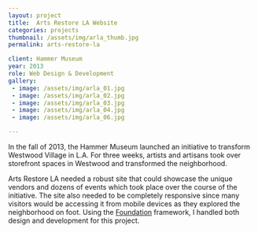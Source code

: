 ```yaml
---
layout: project
title:  Arts Restore LA Website
categories: projects
thumbnail: /assets/img/arla_thumb.jpg
permalink: arts-restore-la

client: Hammer Museum
year: 2013
role: Web Design & Development
gallery:
 - image: /assets/img/arla_01.jpg
 - image: /assets/img/arla_02.jpg
 - image: /assets/img/arla_03.jpg
 - image: /assets/img/arla_04.jpg
 - image: /assets/img/arla_06.jpg

---
```


In the fall of 2013, the Hammer Museum launched an initiative to transform Westwood Village in L.A. For three weeks, artists and artisans took over storefront spaces in Westwood and transformed the neighborhood.

Arts Restore LA needed a robust site that could showcase the unique vendors and dozens of events which took place over the course of the initiative. The site also needed to be completely responsive since many visitors would be accessing it from mobile devices as they explored the neighborhood on foot. Using the [Foundation](http://foundation.zurb.com/ "Zurb Foundation") framework, I handled both design and development for this project.  